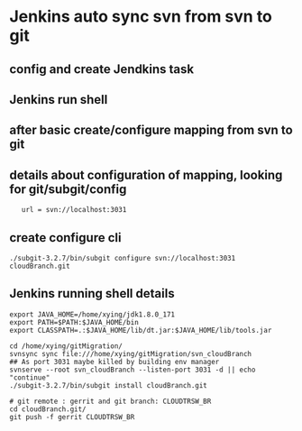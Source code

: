 # Jenkins auto sync svn from svn to git
## config and create Jendkins task
## Jenkins run shell
## after basic create/configure mapping from svn to git
## details about configuration of mapping, looking for git/subgit/config
```# Subversion repository URL
   url = svn://localhost:3031
```
## create configure cli
`./subgit-3.2.7/bin/subgit configure svn://localhost:3031 cloudBranch.git`

## Jenkins running shell details
```
export JAVA_HOME=/home/xying/jdk1.8.0_171
export PATH=$PATH:$JAVA_HOME/bin
export CLASSPATH=.:$JAVA_HOME/lib/dt.jar:$JAVA_HOME/lib/tools.jar

cd /home/xying/gitMigration/
svnsync sync file:///home/xying/gitMigration/svn_cloudBranch
## As port 3031 maybe killed by building env manager
svnserve --root svn_cloudBranch --listen-port 3031 -d || echo "continue"
./subgit-3.2.7/bin/subgit install cloudBranch.git

# git remote : gerrit and git branch: CLOUDTRSW_BR
cd cloudBranch.git/
git push -f gerrit CLOUDTRSW_BR
```
